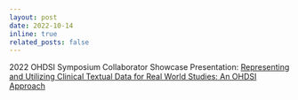 ```yaml
---
layout: post
date: 2022-10-14
inline: true
related_posts: false
---
```


2022 OHDSI Symposium Collaborator Showcase Presentation: [Representing and Utilizing Clinical Textual Data for Real World Studies: An OHDSI Approach](https://www.ohdsi.org/2022showcase-57/)
